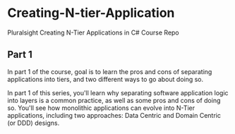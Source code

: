 # Creating-N-tier-Application
Pluralsight Creating N-Tier Applications in C#  Course Repo

## Part 1 

In part 1 of the course, goal is to  learn the pros and cons of separating applications into tiers, and two different ways to go about doing so.

In part 1 of this series, you'll learn why separating software application logic into layers is a common practice, as well as some pros and cons of doing so. You'll see how monolithic applications can evolve into N-Tier applications, including two approaches: Data Centric and Domain Centric (or DDD) designs.